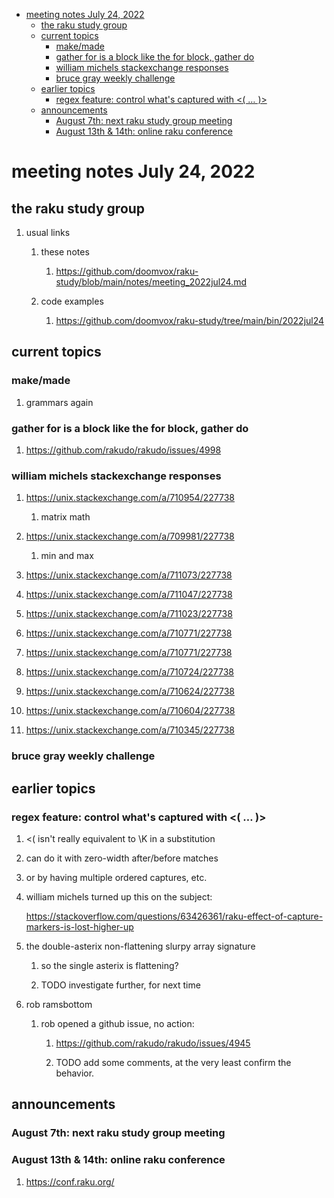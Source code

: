 - [meeting notes July 24, 2022](#org3544e71)
  - [the raku study group](#org3f48dd8)
  - [current topics](#orgf736bb0)
    - [make/made](#org614917e)
    - [gather for is a block like the for block, gather do](#orgc04ceb6)
    - [william michels stackexchange responses](#orgd31141d)
    - [bruce gray weekly challenge](#orgf6412f0)
  - [earlier topics](#orgfe90135)
    - [regex feature: control what's captured with <( &#x2026; )>](#orgc906933)
  - [announcements](#orga3ca23e)
    - [August 7th: next raku study group meeting](#org338c957)
    - [August 13th & 14th: online raku conference](#orgba9ccd4)


<a id="org3544e71"></a>

# meeting notes July 24, 2022


<a id="org3f48dd8"></a>

## the raku study group

1.  usual links

    1.  these notes
    
        1.  <https://github.com/doomvox/raku-study/blob/main/notes/meeting_2022jul24.md>
    
    2.  code examples
    
        1.  <https://github.com/doomvox/raku-study/tree/main/bin/2022jul24>


<a id="orgf736bb0"></a>

## current topics


<a id="org614917e"></a>

### make/made

1.  grammars again


<a id="orgc04ceb6"></a>

### gather for is a block like the for block, gather do

1.  <https://github.com/rakudo/rakudo/issues/4998>


<a id="orgd31141d"></a>

### william michels stackexchange responses

1.  <https://unix.stackexchange.com/a/710954/227738>

    1.  matrix math

2.  <https://unix.stackexchange.com/a/709981/227738>

    1.  min and max

3.  <https://unix.stackexchange.com/a/711073/227738>

4.  <https://unix.stackexchange.com/a/711047/227738>

5.  <https://unix.stackexchange.com/a/711023/227738>

6.  <https://unix.stackexchange.com/a/710771/227738>

7.  <https://unix.stackexchange.com/a/710771/227738>

8.  <https://unix.stackexchange.com/a/710724/227738>

9.  <https://unix.stackexchange.com/a/710624/227738>

10. <https://unix.stackexchange.com/a/710604/227738>

11. <https://unix.stackexchange.com/a/710345/227738>


<a id="orgf6412f0"></a>

### bruce gray weekly challenge


<a id="orgfe90135"></a>

## earlier topics


<a id="orgc906933"></a>

### regex feature: control what's captured with <( &#x2026; )>

1.  <( isn't really equivalent to \K in a substitution

2.  can do it with zero-width after/before matches

3.  or by having multiple ordered captures, etc.

4.  william michels turned up this on the subject:

    <https://stackoverflow.com/questions/63426361/raku-effect-of-capture-markers-is-lost-higher-up>

1.  the double-asterix non-flattening slurpy array signature

    1.  so the single asterix is flattening?
    
    2.  TODO investigate further, for next time

2.  rob ramsbottom

    1.  rob opened a github issue, no action:
    
        1.  <https://github.com/rakudo/rakudo/issues/4945>
        
        2.  TODO add some comments, at the very least confirm the behavior.


<a id="orga3ca23e"></a>

## announcements


<a id="org338c957"></a>

### August 7th: next raku study group meeting


<a id="orgba9ccd4"></a>

### August 13th & 14th: online raku conference

1.  <https://conf.raku.org/>
